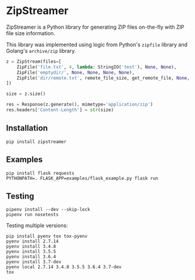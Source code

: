 # ZipStreamer

ZipStreamer is a Python library for generating ZIP files on-the-fly with ZIP
file size information.

This library was implemented using logic from Python's `zipfile` library and
Golang's `archive/zip` library.

```python
z = ZipStream(files=[
    ZipFile('file.txt', 4, lambda: StringIO('test'), None, None),
    ZipFile('emptydir/', None, None, None, None),
    ZipFile('dir/remote.txt', remote_file_size, get_remote_file, None, None),
])

size = z.size()

res = Response(z.generate(), mimetype='application/zip')
res.headers['Content-Length'] = str(size)
```

## Installation

```
pip install zipstreamer
```

## Examples

```
pip install flask requests
PYTHONPATH=. FLASK_APP=examples/flask_example.py flask run
```

## Testing

```
pipenv install --dev --skip-lock
pipenv run nosetests
```

Testing multiple versions:

```
pip install pyenv tox tox-pyenv
pyenv install 2.7.14
pyenv install 3.4.8
pyenv install 3.5.5
pyenv install 3.6.4
pyenv install 3.7-dev
pyenv local 2.7.14 3.4.8 3.5.5 3.6.4 3.7-dev
tox
```
